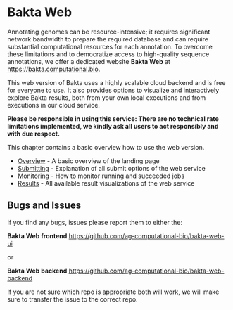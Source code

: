# Bakta Web

Annotating genomes can be resource-intensive; it requires significant network bandwidth to prepare the required database and can require substantial computational resources for each annotation.
To overcome these limitations and to democratize access to high-quality sequence annotations, we offer 
a dedicated website **Bakta Web** at <https://bakta.computational.bio>.

This web version of Bakta uses a highly scalable cloud backend and is free for everyone to use. It also provides options to visualize and interactively explore Bakta results, both from your own local executions and from executions in our cloud service.

**Please be responsible in using this service: There are no technical rate limitations implemented, we kindly ask all users to act responsibly and with due respect.**

This chapter contains a basic overview how to use the web version.

- [Overview](./overview.md) - A basic overview of the landing page
- [Submitting](./submitting.md) - Explanation of all submit options of the web service
- [Monitoring](./monitoring.md) - How to monitor running and succeeded jobs
- [Results](./results.md) - All available result visualizations of the web service


## Bugs and Issues

If you find any bugs, issues please report them to either the:

**Bakta Web frontend** <https://github.com/ag-computational-bio/bakta-web-ui>

or

**Bakta Web backend** <https://github.com/ag-computational-bio/bakta-web-backend>

If you are not sure which repo is appropriate both will work, we will make sure to transfer the issue to the correct repo.
